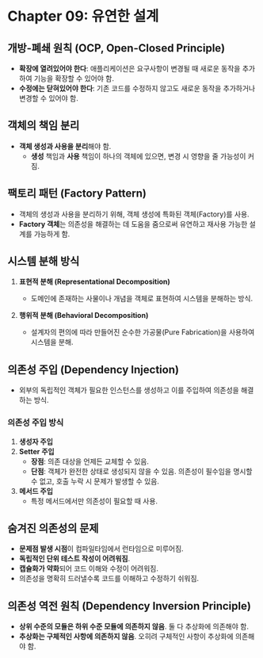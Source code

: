 # Chapter 09: 유연한 설계

## 개방-폐쇄 원칙 (OCP, Open-Closed Principle)
- **확장에 열려있어야 한다**: 애플리케이션은 요구사항이 변경될 때 새로운 동작을 추가하여 기능을 확장할 수 있어야 함.
- **수정에는 닫혀있어야 한다**: 기존 코드를 수정하지 않고도 새로운 동작을 추가하거나 변경할 수 있어야 함.

## 객체의 책임 분리
- **객체 생성과 사용을 분리**해야 함.
    - **생성** 책임과 **사용** 책임이 하나의 객체에 있으면, 변경 시 영향을 줄 가능성이 커짐.

## 팩토리 패턴 (Factory Pattern)
- 객체의 생성과 사용을 분리하기 위해, 객체 생성에 특화된 객체(Factory)를 사용.
- **Factory 객체**는 의존성을 해결하는 데 도움을 줌으로써 유연하고 재사용 가능한 설계를 가능하게 함.

## 시스템 분해 방식
1. **표현적 분해 (Representational Decomposition)**
    - 도메인에 존재하는 사물이나 개념을 객체로 표현하여 시스템을 분해하는 방식.

2. **행위적 분해 (Behavioral Decomposition)**
    - 설계자의 편의에 따라 만들어진 순수한 가공물(Pure Fabrication)을 사용하여 시스템을 분해.

## 의존성 주입 (Dependency Injection)
- 외부의 독립적인 객체가 필요한 인스턴스를 생성하고 이를 주입하여 의존성을 해결하는 방식.

### 의존성 주입 방식
1. **생성자 주입**
2. **Setter 주입**
    - **장점**: 의존 대상을 언제든 교체할 수 있음.
    - **단점**: 객체가 완전한 상태로 생성되지 않을 수 있음. 의존성이 필수임을 명시할 수 없고, 호출 누락 시 문제가 발생할 수 있음.
3. **메서드 주입**
    - 특정 메서드에서만 의존성이 필요할 때 사용.

## 숨겨진 의존성의 문제
- **문제점 발생 시점**이 컴파일타임에서 런타임으로 미루어짐.
- **독립적인 단위 테스트 작성이 어려워짐**.
- **캡슐화가 약화**되어 코드 이해와 수정이 어려워짐.
- 의존성을 명확히 드러낼수록 코드를 이해하고 수정하기 쉬워짐.

## 의존성 역전 원칙 (Dependency Inversion Principle)
- **상위 수준의 모듈은 하위 수준 모듈에 의존하지 않음**. 둘 다 추상화에 의존해야 함.
- **추상화는 구체적인 사항에 의존하지 않음**. 오히려 구체적인 사항이 추상화에 의존해야 함.

